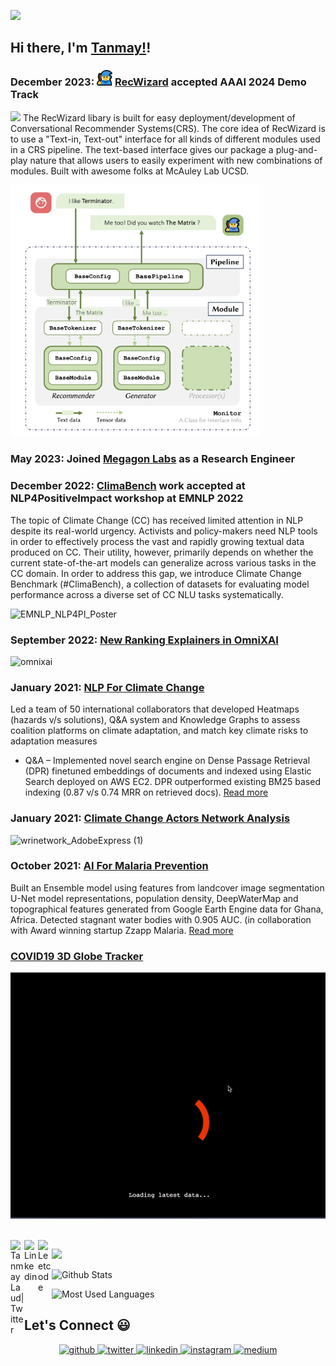![](https://user-images.githubusercontent.com/42115530/92640221-9728ca00-f2fa-11ea-8994-c72b26e937de.gif)

## Hi there, I'm [Tanmay!](https://www.linkedin.com/in/tanmaylaud)!

### December 2023: <img src="https://github.com/McAuley-Lab/RecWizard/blob/main/server/recwizard.png" alt="recwizard logo" width="25"/> [RecWizard](https://github.com/McAuley-Lab/RecWizard) accepted AAAI 2024 Demo Track
 <a href='https://huggingface.co/recwizard'><img src="https://img.shields.io/badge/%F0%9F%A4%97-HuggingFace%20Community-blue"/></a>
The RecWizard libary is built for easy deployment/development of Conversational Recommender Systems(CRS). The core idea of RecWizard is to use a "Text-in, Text-out" interface for all kinds of different modules used in a CRS pipeline. The text-based interface gives our package a plug-and-play nature that allows users to easily experiment with new combinations of modules.
Built with awesome folks at McAuley Lab UCSD.

<img src="https://github.com/McAuley-Lab/RecWizard/blob/main/pipeline.png" alt="pipeline" width="400"/> 

### May 2023: Joined [Megagon Labs](https://megagon.ai/) as a Research Engineer

### December 2022: [ClimaBench](https://huggingface.co/datasets/iceberg-nlp/climabench) work accepted at NLP4PositiveImpact workshop at EMNLP 2022
The topic of Climate Change (CC) has received limited attention in NLP despite its real-world urgency. Activists and policy-makers
need NLP tools in order to effectively process the vast and rapidly growing textual data produced on CC. Their utility, however, primarily depends on whether the current state-of-the-art models can generalize across various tasks in the CC domain. In order to address this gap, we introduce Climate Change Benchmark (#ClimaBench), a collection of datasets for evaluating model performance across a diverse set of CC NLU tasks systematically.

![EMNLP_NLP4PI_Poster](https://user-images.githubusercontent.com/31733620/205809840-f71acb94-b9a7-4605-9ecb-4a8d0cc6db13.png)

### September 2022: [New Ranking Explainers in OmniXAI](https://opensource.salesforce.com/OmniXAI/latest/omnixai.explainers.ranking.html)
<img width="842" alt="omnixai" src="https://user-images.githubusercontent.com/31733620/189207626-4f53f011-3b79-4b6c-93df-3585e87ff299.png">

### January 2021: [NLP For Climate Change](https://medium.com/omdena/using-an-nlp-q-a-system-to-study-climate-hazards-and-nature-based-solutions-c191920766d7)
Led a team of 50 international collaborators that developed Heatmaps (hazards v/s solutions), Q&A system and Knowledge Graphs to assess coalition platforms on climate adaptation, and match key climate risks to adaptation measures
- Q&A – Implemented novel search engine on Dense Passage Retrieval (DPR) finetuned embeddings of documents and indexed using Elastic Search deployed on AWS EC2. DPR outperformed existing BM25 based indexing (0.87 v/s 0.74 MRR on retrieved docs). [Read more](https://medium.com/omdena/using-an-nlp-q-a-system-to-study-climate-hazards-and-nature-based-solutions-c191920766d7)

### January 2021: [Climate Change Actors Network Analysis](https://wriclimate-network.streamlit.app/)
![wrinetwork_AdobeExpress (1)](https://user-images.githubusercontent.com/31733620/189249539-15717a68-f92b-418d-964e-df01c41dffca.gif)



### October 2021: [AI For Malaria Prevention](https://medium.com/omdena/ai-for-malaria-prevention-identifying-water-bodies-through-satellite-imagery-6872078aa0c1)
Built an Ensemble model using features from landcover image segmentation U-Net model representations, population density, DeepWaterMap and topographical features generated from Google Earth Engine data for Ghana, Africa. Detected stagnant water bodies with 0.905 AUC. (in collaboration with Award winning startup Zzapp Malaria. [Read more](https://medium.com/omdena/ai-for-malaria-prevention-identifying-water-bodies-through-satellite-imagery-6872078aa0c1)

### [COVID19 3D Globe Tracker](https://github.com/tanmaylaud/covid19-globe-tracker)
![demo](https://github.com/tanmaylaud/covid19-globe-tracker/blob/master/demo.gif)


<br/>
<a href="https://twitter.com/l_tanmay">
  <img align="left" alt="Tanmay Laud| Twitter" width="22px" src="https://cdn.jsdelivr.net/npm/simple-icons@v3/icons/twitter.svg" />
</a>
<a href="https://www.linkedin.com/in/tanmaylaud/">
  <img align="left" alt="Linkedin" width="22px" src="https://cdn.jsdelivr.net/npm/simple-icons@v3/icons/linkedin.svg" />
</a>
<a href="https://leetcode.com/tanmaylaud">
  <img align="left" alt="Leetcode" width="22px" src="https://cdn.jsdelivr.net/npm/simple-icons@v3/icons/leetcode.svg" />
</a>

![](https://visitor-badge.glitch.me/badge?page_id=8bithemant.8bithemant)
<br />

![Github Stats](https://github-readme-stats.vercel.app/api?username=tanmaylaud&show_icons=true&hide_border=true)

![Most Used Languages](https://github-readme-stats.vercel.app/api/top-langs/?username=tanmaylaud&langs_count=8&layout=compact)
<h2> Let's Connect 😃 </h2>  
<div align="center">
<a href="https://github.com/tanmaylaud" target="_blank">
<img src=https://img.shields.io/badge/github-%2324292e.svg?&style=for-the-badge&logo=github&logoColor=white alt=github style="margin-bottom: 5px;" />
</a>
<a href="https://twitter.com/l_tanmay" target="_blank">
<img src=https://img.shields.io/badge/twitter-%2300acee.svg?&style=for-the-badge&logo=twitter&logoColor=white alt=twitter style="margin-bottom: 5px;" />
</a>
<a href="https://linkedin.com/in/tanmaylaud" target="_blank">
<img src=https://img.shields.io/badge/linkedin-%231E77B5.svg?&style=for-the-badge&logo=linkedin&logoColor=white alt=linkedin style="margin-bottom: 5px;" />
</a>
<a href="https://instagram.com/tanmayl" target="_blank">
<img src=https://img.shields.io/badge/instagram-%23000000.svg?&style=for-the-badge&logo=instagram&logoColor=white alt=instagram style="margin-bottom: 5px;" />
</a>
<a href="https://medium.com/@tanmaylaud" target="_blank">
<img src=https://img.shields.io/badge/medium-%23292929.svg?&style=for-the-badge&logo=medium&logoColor=white alt=medium style="margin-bottom: 5px;" />
</a>  
</div>
